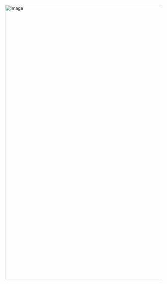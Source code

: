 <img width="881" alt="image" src="https://user-images.githubusercontent.com/91136802/146901770-072080d0-75f1-46d7-85b6-85b28d8ac687.png">
